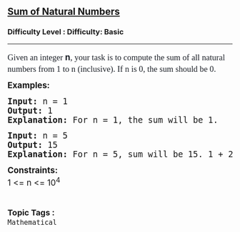 <h2><a href="https://www.geeksforgeeks.org/problems/sum-of-series2811/1?page=1&difficulty=Basic&sortBy=submissions">Sum of Natural Numbers</a></h2><h3>Difficulty Level : Difficulty: Basic</h3><hr><div class="problems_problem_content__Xm_eO" style="user-select: auto;"><p style="user-select: auto;"><span style="font-size: 14pt; user-select: auto;"><span style="color: rgb(30, 34, 41); font-family: Nunito; background-color: rgb(255, 255, 255); user-select: auto;">Given an integer </span><span style="box-sizing: border-box; font-weight: bolder; line-height: 1.7em; color: rgb(30, 34, 41); background-color: rgb(255, 255, 255); font-family: var(--gfg-font-secondary) !important; user-select: auto;">n</span><span style="color: rgb(30, 34, 41); font-family: Nunito; background-color: rgb(255, 255, 255); user-select: auto;">, your task is to compute the sum of all natural numbers from 1 to n (inclusive). If n is 0, the sum should be 0.</span></span></p>
<p style="user-select: auto;"><span style="font-size: 14pt; user-select: auto;"><strong style="user-select: auto;">Examples:</strong></span></p>
<pre style="user-select: auto;"><span style="font-size: 14pt; user-select: auto;"><strong style="user-select: auto;">Input: </strong>n = 1
<strong style="user-select: auto;">Output:</strong> 1
<strong style="user-select: auto;">Explanation:</strong> For n = 1, the sum will be 1.
</span></pre>
<pre style="user-select: auto;"><span style="font-size: 14pt; user-select: auto;"><strong style="user-select: auto;">Input: </strong>n = 5
<strong style="user-select: auto;">Output:</strong> 15
<strong style="user-select: auto;">Explanation:</strong> For n = 5, sum will be 15. 1 + 2 + 3 + 4 + 5 = 15.</span></pre>
<p style="user-select: auto;"><span style="font-size: 14pt; user-select: auto;"><strong style="user-select: auto;">Constraints:</strong><br style="user-select: auto;">1 &lt;= n &lt;= 10<sup style="user-select: auto;">4</sup></span></p></div><br><p><span style=font-size:18px><strong>Topic Tags : </strong><br><code>Mathematical</code>&nbsp;